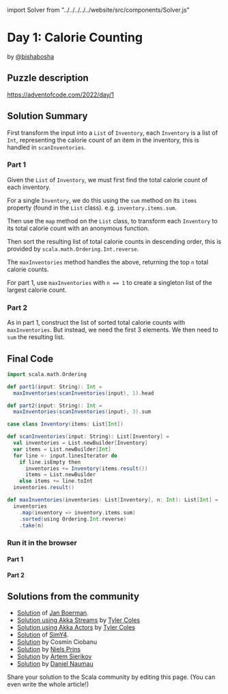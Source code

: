 import Solver from "../../../../../website/src/components/Solver.js"

# Day 1: Calorie Counting
by [@bishabosha](https://twitter.com/bishabosha)

## Puzzle description

https://adventofcode.com/2022/day/1

## Solution Summary

First transform the input into a `List` of `Inventory`, each `Inventory` is a list of `Int`, representing the calorie
count of an item in the inventory, this is handled in `scanInventories`.

### Part 1

Given the `List` of `Inventory`, we must first find the total calorie count of each inventory.

For a single `Inventory`, we do this using the `sum` method on its `items` property (found in the `List` class). e.g. `inventory.items.sum`.

Then use the `map` method on the `List` class, to transform each `Inventory` to its total calorie count with an anonymous function.

Then sort the resulting list of total calorie counts in descending order, this is provided by `scala.math.Ordering.Int.reverse`.

The `maxInventories` method handles the above, returning the top `n` total calorie counts.

For part 1, use `maxInventories` with `n == 1` to create a singleton list of the largest calorie count.

### Part 2

As in part 1, construct the list of sorted total calorie counts with `maxInventories`. But instead, we need the first 3 elements. We then need to `sum` the resulting list.

## Final Code

```scala
import scala.math.Ordering

def part1(input: String): Int =
  maxInventories(scanInventories(input), 1).head

def part2(input: String): Int =
  maxInventories(scanInventories(input), 3).sum

case class Inventory(items: List[Int])

def scanInventories(input: String): List[Inventory] =
  val inventories = List.newBuilder[Inventory]
  var items = List.newBuilder[Int]
  for line <- input.linesIterator do
    if line.isEmpty then
      inventories += Inventory(items.result())
      items = List.newBuilder
    else items += line.toInt
  inventories.result()

def maxInventories(inventories: List[Inventory], n: Int): List[Int] =
  inventories
    .map(inventory => inventory.items.sum)
    .sorted(using Ordering.Int.reverse)
    .take(n)
```

### Run it in the browser

#### Part 1

<Solver puzzle="day01-part1" year="2022"/>

#### Part 2

<Solver puzzle="day01-part2" year="2022"/>

## Solutions from the community

- [Solution](https://github.com/Jannyboy11/AdventOfCode2022/blob/master/src/main/scala/day01/Day01.scala) of [Jan Boerman](https://twitter.com/JanBoerman95).
- [Solution using Akka Streams](https://gist.github.com/JavadocMD/e3bcb6de646442159da0dfe3c9b01e0b) by [Tyler Coles](https://gist.github.com/JavadocMD)
- [Solution using Akka Actors](https://gist.github.com/JavadocMD/9d5ce303c9e2a2ec9129f35a00d5b644) by [Tyler Coles](https://gist.github.com/JavadocMD)
- [Solution](https://github.com/SimY4/advent-of-code-scala/blob/master/src/main/scala/aoc/y2022/Day1.scala) of [SimY4](https://twitter.com/actinglikecrazy).
- [Solution](https://github.com/cosminci/advent-of-code/blob/master/src/main/scala/com/github/cosminci/aoc/_2022/Day1.scala) by Cosmin Ciobanu
- [Solution](https://github.com/prinsniels/AdventOfCode2022/blob/master/src/main/scala/day01.scala) by [Niels Prins](https://github.com/prinsniels)
- [Solution](https://github.com/sierikov/advent-of-code/blob/master/src/main/scala/sierikov/adventofcode/y2022/Day01.scala) by [Artem Sierikov](https://github.com/sierikov)
- [Solution](https://github.com/danielnaumau/code-advent-2022/blob/master/src/main/scala/com/adventofcode/Day1.scala) by [Daniel Naumau](https://github.com/danielnaumau)

Share your solution to the Scala community by editing this page. (You can even write the whole article!)
